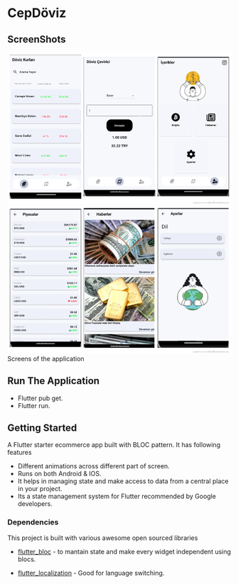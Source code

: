 # CepDöviz

## ScreenShots
![ScreenShots](assets/app_photoss.png)
![ScreenShots](assets/app_photoss11.png)
Screens of the application

## Run The Application

- Flutter pub get.
- Flutter run.

## Getting Started

A Flutter starter ecommerce app built with BLOC pattern. It has following features

- Different animations across different part of screen.
- Runs on both Android & IOS.
- It helps in managing state and make access to data from a central place in your project.
- Its a state management system for Flutter recommended by Google developers.

### Dependencies

This project is built with various awesome open sourced libraries

* [flutter_bloc](https://pub.dev/packages/flutter_bloc) - to mantain state and make every widget
  independent using blocs.

* [flutter_localization](https://pub.dev/packages/flutter_localization) - Good for language switching.







